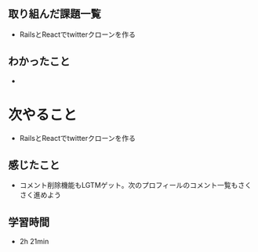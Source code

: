 ## 取り組んだ課題一覧
- RailsとReactでtwitterクローンを作る
## わかったこと
- 
# 次やること
- RailsとReactでtwitterクローンを作る
## 感じたこと
- コメント削除機能もLGTMゲット。次のプロフィールのコメント一覧もさくさく進めよう
## 学習時間
- 2h 21min